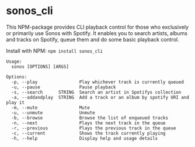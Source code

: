 sonos_cli
=========

This NPM-package provides CLI playback control for those who exclusively or primarily use Sonos with Spotify.
It enables you to search artists, albums and tracks on Spotify, queue them and do some basic playback control.

Install with NPM: ```npm install sonos_cli```

```
Usage:
  sonos [OPTIONS] [ARGS]

Options:
  -p, --play                Play whichever track is currently queued
  -u, --pause               Pause playback
  -s, --search      STRING  Search an artist in Spotifys collection
  -a, --addandplay  STRING  Add a track or an album by spotify URI and play it
  -m, --mute                Mute
  -u, --unmute              Unmute
  -b, --browse              Browse the list of enqueued tracks
  -n, --next                Plays the next track in the queue
  -r, --previous            Plays the previous track in the queue
  -c, --current             Shows the track currently playing
  -h, --help                Display help and usage details
```
